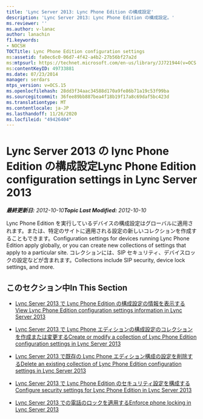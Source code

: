 ```yaml
---
title: 'Lync Server 2013: Lync Phone Edition の構成設定'
description: 'Lync Server 2013: Lync Phone Edition の構成設定。'
ms.reviewer: ''
ms.author: v-lanac
author: lanachin
f1.keywords:
- NOCSH
TOCTitle: Lync Phone Edition configuration settings
ms:assetid: fa0ec6c0-06d7-4f42-a4b2-27b56bf27a2d
ms:mtpsurl: https://technet.microsoft.com/en-us/library/JJ721944(v=OCS.15)
ms:contentKeyID: 49733881
ms.date: 07/23/2014
manager: serdars
mtps_version: v=OCS.15
ms.openlocfilehash: 28dd3f34aac34588d170a9fe86b71a19c53f99ba
ms.sourcegitcommit: 36fee89bb887bea4f18b19f17a8c69daf5bc423d
ms.translationtype: MT
ms.contentlocale: ja-JP
ms.lasthandoff: 11/26/2020
ms.locfileid: "49426404"
---
```

# <a name="lync-phone-edition-configuration-settings-in-lync-server-2013"></a><span data-ttu-id="7a7cb-103">Lync Server 2013 の lync Phone Edition の構成設定</span><span class="sxs-lookup"><span data-stu-id="7a7cb-103">Lync Phone Edition configuration settings in Lync Server 2013</span></span>

<div data-xmlns="http://www.w3.org/1999/xhtml">

<div class="topic" data-xmlns="http://www.w3.org/1999/xhtml" data-msxsl="urn:schemas-microsoft-com:xslt" data-cs="https://msdn.microsoft.com/">

<div data-asp="https://msdn2.microsoft.com/asp">



</div>

<div id="mainSection">

<div id="mainBody"><span data-ttu-id="7a7cb-104">

<span> </span></span><span class="sxs-lookup"><span data-stu-id="7a7cb-104">

<span> </span></span></span>

<span data-ttu-id="7a7cb-105">_**最終更新日:** 2012-10-10_</span><span class="sxs-lookup"><span data-stu-id="7a7cb-105">_**Topic Last Modified:** 2012-10-10_</span></span>

<span data-ttu-id="7a7cb-106">Lync Phone Edition を実行しているデバイスの構成設定はグローバルに適用されます。または、特定のサイトに適用される設定の新しいコレクションを作成することもできます。</span><span class="sxs-lookup"><span data-stu-id="7a7cb-106">Configuration settings for devices running Lync Phone Edition apply globally, or you can create new collections of settings that apply to a particular site.</span></span> <span data-ttu-id="7a7cb-107">コレクションには、SIP セキュリティ、デバイスロックの設定などが含まれます。</span><span class="sxs-lookup"><span data-stu-id="7a7cb-107">Collections include SIP security, device lock settings, and more.</span></span>

<div>

## <a name="in-this-section"></a><span data-ttu-id="7a7cb-108">このセクション中</span><span class="sxs-lookup"><span data-stu-id="7a7cb-108">In This Section</span></span>

  - [<span data-ttu-id="7a7cb-109">Lync Server 2013 で Lync Phone Edition の構成設定の情報を表示する</span><span class="sxs-lookup"><span data-stu-id="7a7cb-109">View Lync Phone Edition configuration settings information in Lync Server 2013</span></span>](lync-server-2013-view-lync-phone-edition-configuration-settings-information.md)

  - [<span data-ttu-id="7a7cb-110">Lync Server 2013 で Lync Phone エディションの構成設定のコレクションを作成または変更する</span><span class="sxs-lookup"><span data-stu-id="7a7cb-110">Create or modify a collection of Lync Phone Edition configuration settings in Lync Server 2013</span></span>](lync-server-2013-create-or-modify-a-collection-of-lync-phone-edition-configuration-settings.md)

  - [<span data-ttu-id="7a7cb-111">Lync Server 2013 で既存の Lync Phone エディション構成の設定を削除する</span><span class="sxs-lookup"><span data-stu-id="7a7cb-111">Delete an existing collection of Lync Phone Edition configuration settings in Lync Server 2013</span></span>](lync-server-2013-delete-an-existing-collection-of-lync-phone-edition-configuration-settings.md)

  - [<span data-ttu-id="7a7cb-112">Lync Server 2013 で Lync Phone Edition のセキュリティ設定を構成する</span><span class="sxs-lookup"><span data-stu-id="7a7cb-112">Configure security settings for Lync Phone Edition in Lync Server 2013</span></span>](lync-server-2013-configure-security-settings-for-lync-phone-edition.md)

  - [<span data-ttu-id="7a7cb-113">Lync Server 2013 での電話のロックを適用する</span><span class="sxs-lookup"><span data-stu-id="7a7cb-113">Enforce phone locking in Lync Server 2013</span></span>](lync-server-2013-enforce-phone-locking.md)

<span data-ttu-id="7a7cb-114"></div>

</div>

<span> </span>

</div>

</div>

</span><span class="sxs-lookup"><span data-stu-id="7a7cb-114"></div>

</div>

<span> </span>

</div>

</div>

</span></span></div>

